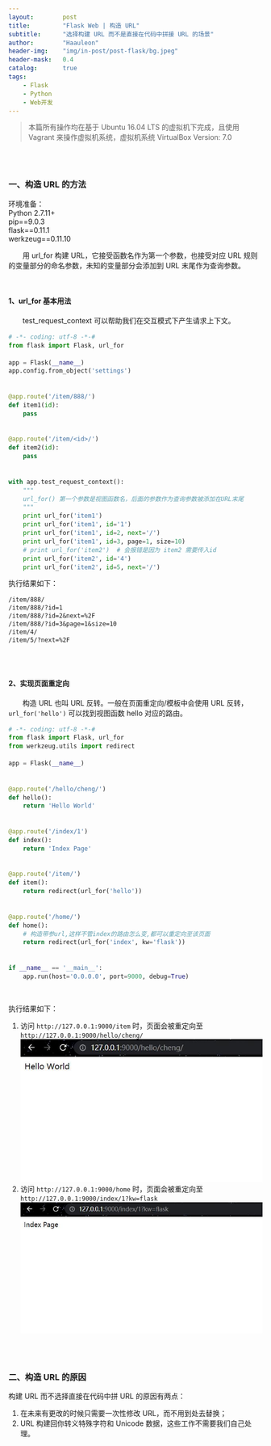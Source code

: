 ```yaml
---
layout:        post
title:         "Flask Web | 构造 URL"
subtitle:      "选择构建 URL 而不是直接在代码中拼接 URL 的场景"
author:        "Haauleon"
header-img:    "img/in-post/post-flask/bg.jpeg"
header-mask:   0.4
catalog:       true
tags:
    - Flask
    - Python
    - Web开发
---
```


> 本篇所有操作均在基于 Ubuntu 16.04 LTS 的虚拟机下完成，且使用 Vagrant 来操作虚拟机系统，虚拟机系统 VirtualBox Version: 7.0 

<br>
<br>

### 一、构造 URL 的方法
环境准备：     
Python 2.7.11+      
pip==9.0.3     
flask==0.11.1   
werkzeug==0.11.10       

&emsp;&emsp;用 url_for 构建 URL，它接受函数名作为第一个参数，也接受对应 URL 规则的变量部分的命名参数，未知的变量部分会添加到 URL 末尾作为查询参数。 

<br>

#### 1、url_for 基本用法
&emsp;&emsp;test_request_context 可以帮助我们在交互模式下产生请求上下文。     
```python
# -*- coding: utf-8 -*-#
from flask import Flask, url_for

app = Flask(__name__)
app.config.from_object('settings')


@app.route('/item/888/')
def item1(id):
    pass


@app.route('/item/<id>/')
def item2(id):
    pass


with app.test_request_context():
    """
    url_for() 第一个参数是视图函数名，后面的参数作为查询参数被添加在URL末尾
    """
    print url_for('item1')
    print url_for('item1', id='1')
    print url_for('item1', id=2, next='/')
    print url_for('item1', id=3, page=1, size=10)
    # print url_for('item2')  # 会报错是因为 item2 需要传入id
    print url_for('item2', id='4')
    print url_for('item2', id=5, next='/')
```

执行结果如下：    
```
/item/888/
/item/888/?id=1
/item/888/?id=2&next=%2F
/item/888/?id=3&page=1&size=10
/item/4/
/item/5/?next=%2F
```

<br>
<br>

#### 2、实现页面重定向
&emsp;&emsp;构造 URL 也叫 URL 反转。一般在页面重定向/模板中会使用 URL 反转，`url_for('hello')` 可以找到视图函数 hello 对应的路由。         
```python
# -*- coding: utf-8 -*-#
from flask import Flask, url_for
from werkzeug.utils import redirect

app = Flask(__name__)


@app.route('/hello/cheng/')
def hello():
    return 'Hello World'


@app.route('/index/1')
def index():
    return 'Index Page'


@app.route('/item/')
def item():
    return redirect(url_for('hello'))


@app.route('/home/')
def home():
    # 构造带参url,这样不管index的路由怎么变,都可以重定向至该页面
    return redirect(url_for('index', kw='flask'))


if __name__ == '__main__':
    app.run(host='0.0.0.0', port=9000, debug=True)

```

<br>

执行结果如下：     
1. 访问 `http://127.0.0.1:9000/item` 时，页面会被重定向至 `http://127.0.0.1:9000/hello/cheng/`     
    ![](\img\in-post\post-flask\2022-11-16-flask-structure-url-1.jpg)      
2. 访问 `http://127.0.0.1:9000/home` 时，页面会被重定向至 `http://127.0.0.1:9000/index/1?kw=flask`         
    ![](\img\in-post\post-flask\2022-11-16-flask-structure-url-2.jpg) 

<br>
<br>

### 二、构造 URL 的原因
构建 URL 而不选择直接在代码中拼 URL 的原因有两点：       
1. 在未来有更改的时候只需要一次性修改 URL，而不用到处去替换；       
2. URL 构建回你转义特殊字符和 Unicode 数据，这些工作不需要我们自己处理。    